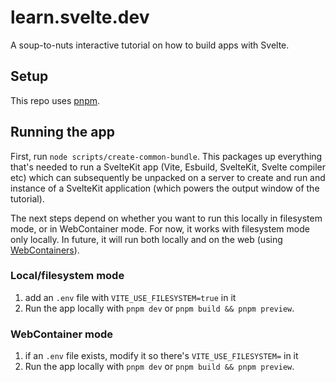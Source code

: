 # learn.svelte.dev

A soup-to-nuts interactive tutorial on how to build apps with Svelte.

## Setup

This repo uses [pnpm](https://pnpm.io/).

## Running the app

First, run `node scripts/create-common-bundle`. This packages up everything that's needed to run a SvelteKit app (Vite, Esbuild, SvelteKit, Svelte compiler etc) which can subsequently be unpacked on a server to create and run and instance of a SvelteKit application (which powers the output window of the tutorial).

The next steps depend on whether you want to run this locally in filesystem mode, or in WebContainer mode. For now, it works with filesystem mode only locally. In future, it will run both locally and on the web (using [WebContainers](https://blog.stackblitz.com/posts/introducing-webcontainers/)).

### Local/filesystem mode

1. add an `.env` file with `VITE_USE_FILESYSTEM=true` in it
2. Run the app locally with `pnpm dev` or `pnpm build && pnpm preview`.

### WebContainer mode

1. if an `.env` file exists, modify it so there's `VITE_USE_FILESYSTEM=` in it
2. Run the app locally with `pnpm dev` or `pnpm build && pnpm preview`.
